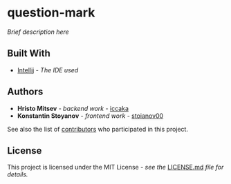 # question-mark

*Brief description here*

## Built With

* [Intellij](https://www.jetbrains.com/idea/) - *The IDE used*

## Authors

* **Hristo Mitsev** - *backend work* - [iccaka](https://github.com/iccaka)
* **Konstantin Stoyanov** - *frontend work* - [stoianov00](https://github.com/stoianov00)

See also the list of [contributors](https://github.com/iccaka/question-mark/graphs/contributors) who participated in this project.

## License
This project is licensed under the MIT License - *see the* [LICENSE.md](https://github.com/iccaka/question-mark/blob/master/LICENSE.md) *file for details.*
